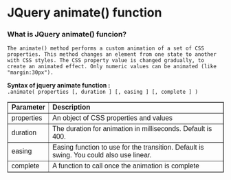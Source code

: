 # JQuery animate() function
### What is JQuery animate() funcion?
`The animate() method performs a custom animation of a set of CSS properties. This method changes an element from one state to another with CSS styles. The CSS property value is changed gradually, to create an animated effect. Only numeric values can be animated (like "margin:30px").`

**Syntax of jquery animate function :**</br>
`.animate( properties [, duration ] [, easing ] [, complete ] )`
<table border="1" style="border-collapse: collapse;">
<tbody>
<tr>
<td><span style="font-family: Arial, Helvetica, sans-serif;"><b>Parameter
</b></span></td>
<td><span style="font-family: Arial, Helvetica, sans-serif;"><b>Description
</b></span></td>
</tr>
<tr>
<td><span style="font-family: Arial, Helvetica, sans-serif;">properties
</span></td>
<td><span style="font-family: Arial, Helvetica, sans-serif;">An object of CSS properties and values
</span></td>
</tr>
<tr>
<td><span style="font-family: Arial, Helvetica, sans-serif;">duration
</span></td>
<td><span style="font-family: Arial, Helvetica, sans-serif;">The duration for animation in milliseconds. Default is 400.
</span></td>
</tr>
<tr>
<td><span style="font-family: Arial, Helvetica, sans-serif;">easing
</span></td>
<td><span style="font-family: Arial, Helvetica, sans-serif;">Easing function to use for the transition. Default is swing. You could also use linear.
</span></td>
</tr>
<tr>
<td><span style="font-family: Arial, Helvetica, sans-serif;">complete
</span></td>
<td><span style="font-family: Arial, Helvetica, sans-serif;">A function to call once the animation is complete
</span></td></tr>
</tbody></table>
